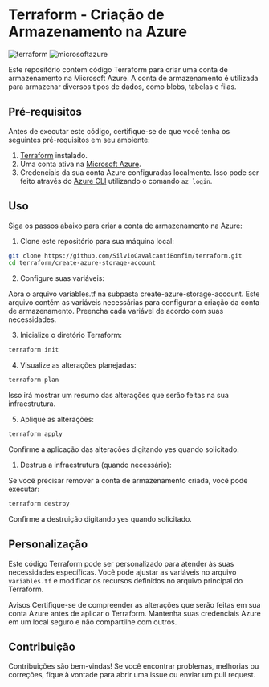 # Terraform - Criação de Armazenamento na Azure

![terraform](https://img.shields.io/badge/-terraform-white?style=for-the-badge&logo=terraform&color=7B42BC&logoColor=white)
![microsoftazure](https://img.shields.io/badge/-Microsoft_Azure-white?style=for-the-badge&logo=microsoftazure&color=0078D7&logoColor=white)

Este repositório contém código Terraform para criar uma conta de armazenamento na Microsoft Azure. A conta de armazenamento é utilizada para armazenar diversos tipos de dados, como blobs, tabelas e filas.

## Pré-requisitos

Antes de executar este código, certifique-se de que você tenha os seguintes pré-requisitos em seu ambiente:

1. [Terraform](https://www.terraform.io/downloads.html) instalado.
2. Uma conta ativa na [Microsoft Azure](https://azure.com).
3. Credenciais da sua conta Azure configuradas localmente. Isso pode ser feito através do [Azure CLI](https://docs.microsoft.com/pt-br/cli/azure/install-azure-cli) utilizando o comando `az login`.

## Uso

Siga os passos abaixo para criar a conta de armazenamento na Azure:

1. Clone este repositório para sua máquina local:

```bash
git clone https://github.com/SilvioCavalcantiBonfim/terraform.git
cd terraform/create-azure-storage-account
```
2. Configure suas variáveis:

Abra o arquivo variables.tf na subpasta create-azure-storage-account. Este arquivo contém as variáveis necessárias para configurar a criação da conta de armazenamento. Preencha cada variável de acordo com suas necessidades.

3. Inicialize o diretório Terraform:

```bash
terraform init
```

4. Visualize as alterações planejadas:

```bash
terraform plan
```

Isso irá mostrar um resumo das alterações que serão feitas na sua infraestrutura.

5. Aplique as alterações:

```bash
terraform apply
```
Confirme a aplicação das alterações digitando yes quando solicitado.

1. Destrua a infraestrutura (quando necessário):

Se você precisar remover a conta de armazenamento criada, você pode executar:

```bash
terraform destroy
```
Confirme a destruição digitando yes quando solicitado.

## Personalização
Este código Terraform pode ser personalizado para atender às suas necessidades específicas. Você pode ajustar as variáveis no arquivo `variables.tf` e modificar os recursos definidos no arquivo principal do Terraform.

Avisos
Certifique-se de compreender as alterações que serão feitas em sua conta Azure antes de aplicar o Terraform.
Mantenha suas credenciais Azure em um local seguro e não compartilhe com outros.

## Contribuição

Contribuições são bem-vindas! Se você encontrar problemas, melhorias ou correções, fique à vontade para abrir uma issue ou enviar um pull request.
